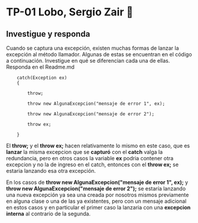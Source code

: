
# TP-01 Lobo, Sergio Zair 📝  

## Investigue y responda

Cuando se captura una excepción, existen muchas formas de lanzar la excepción al
método llamador. Algunas de estas se encuentran en el código a continuación. Investigue
en qué se diferencian cada una de ellas. Responda en el Readme.md

```
    catch(Exception ex)
    {

        throw;

        throw new AlgunaExcepcion("mensaje de error 1", ex);

        throw new AlgunaExcepcion("mensaje de error 2");

        throw ex;

    }
```
El **throw;** y el **throw ex;** hacen relativamente lo mismo en este caso, que es **lanzar** la misma excepcion que se **capturó** con el **catch** valga la redundancia, pero en otros casos la variable **ex** podria contener otra excepcion y no la de ingreso en el catch, entonces con el **throw ex;** se estaria lanzando esa otra excepción.

En los casos de **throw new AlgunaExcepcion("mensaje de error 1", ex);** y **throw new AlgunaExcepcion("mensaje de error 2");** se estaría lanzando una nueva excepción ya sea una creada por nosotros mismos previamente en alguna clase o una de las ya existentes, pero con un mensaje adicional en estos casos y en particular el primer caso la lanzaria con una **excepcion interna** al contrario de la segunda.

